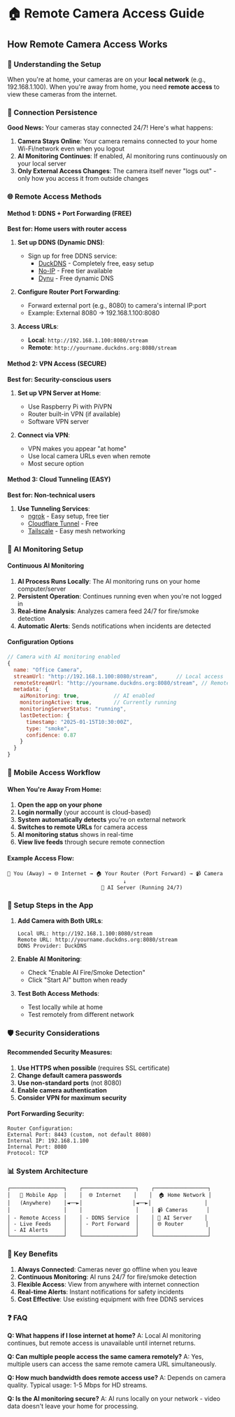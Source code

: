 # 🏠 Remote Camera Access Guide

## How Remote Camera Access Works

### 🎯 Understanding the Setup

When you're at home, your cameras are on your **local network** (e.g., 192.168.1.100). When you're away from home, you need **remote access** to view these cameras from the internet.

### 🔄 Connection Persistence

**Good News:** Your cameras stay connected 24/7! Here's what happens:

1. **Camera Stays Online**: Your camera remains connected to your home Wi-Fi/network even when you logout
2. **AI Monitoring Continues**: If enabled, AI monitoring runs continuously on your local server
3. **Only External Access Changes**: The camera itself never "logs out" - only how you access it from outside changes

### 🌐 Remote Access Methods

#### Method 1: DDNS + Port Forwarding (FREE)
**Best for: Home users with router access**

1. **Set up DDNS (Dynamic DNS)**:
   - Sign up for free DDNS service:
     - [DuckDNS](https://www.duckdns.org) - Completely free, easy setup
     - [No-IP](https://www.noip.com) - Free tier available
     - [Dynu](https://www.dynu.com) - Free dynamic DNS

2. **Configure Router Port Forwarding**:
   - Forward external port (e.g., 8080) to camera's internal IP:port
   - Example: External 8080 → 192.168.1.100:8080

3. **Access URLs**:
   - **Local**: `http://192.168.1.100:8080/stream`
   - **Remote**: `http://yourname.duckdns.org:8080/stream`

#### Method 2: VPN Access (SECURE)
**Best for: Security-conscious users**

1. **Set up VPN Server at Home**:
   - Use Raspberry Pi with PiVPN
   - Router built-in VPN (if available)
   - Software VPN server

2. **Connect via VPN**:
   - VPN makes you appear "at home"
   - Use local camera URLs even when remote
   - Most secure option

#### Method 3: Cloud Tunneling (EASY)
**Best for: Non-technical users**

1. **Use Tunneling Services**:
   - [ngrok](https://ngrok.com) - Easy setup, free tier
   - [Cloudflare Tunnel](https://developers.cloudflare.com/cloudflare-one/connections/connect-apps/) - Free
   - [Tailscale](https://tailscale.com) - Easy mesh networking

### 🤖 AI Monitoring Setup

#### Continuous AI Monitoring

1. **AI Process Runs Locally**: The AI monitoring runs on your home computer/server
2. **Persistent Operation**: Continues running even when you're not logged in
3. **Real-time Analysis**: Analyzes camera feed 24/7 for fire/smoke detection
4. **Automatic Alerts**: Sends notifications when incidents are detected

#### Configuration Options

```javascript
// Camera with AI monitoring enabled
{
  name: "Office Camera",
  streamUrl: "http://192.168.1.100:8080/stream",      // Local access
  remoteStreamUrl: "http://yourname.duckdns.org:8080/stream", // Remote access
  metadata: {
    aiMonitoring: true,           // AI enabled
    monitoringActive: true,       // Currently running
    monitoringServerStatus: "running",
    lastDetection: {
      timestamp: "2025-01-15T10:30:00Z",
      type: "smoke",
      confidence: 0.87
    }
  }
}
```

### 📱 Mobile Access Workflow

#### When You're Away From Home:

1. **Open the app on your phone**
2. **Login normally** (your account is cloud-based)
3. **System automatically detects** you're on external network
4. **Switches to remote URLs** for camera access
5. **AI monitoring status** shows in real-time
6. **View live feeds** through secure remote connection

#### Example Access Flow:

```
📱 You (Away) → 🌐 Internet → 🏠 Your Router (Port Forward) → 📹 Camera
                                     ↓
                              🤖 AI Server (Running 24/7)
```

### 🔧 Setup Steps in the App

1. **Add Camera with Both URLs**:
   ```
   Local URL: http://192.168.1.100:8080/stream
   Remote URL: http://yourname.duckdns.org:8080/stream
   DDNS Provider: DuckDNS
   ```

2. **Enable AI Monitoring**:
   - Check "Enable AI Fire/Smoke Detection"
   - Click "Start AI" button when ready

3. **Test Both Access Methods**:
   - Test locally while at home
   - Test remotely from different network

### 🛡️ Security Considerations

#### Recommended Security Measures:

1. **Use HTTPS when possible** (requires SSL certificate)
2. **Change default camera passwords**
3. **Use non-standard ports** (not 8080)
4. **Enable camera authentication**
5. **Consider VPN for maximum security**

#### Port Forwarding Security:
```
Router Configuration:
External Port: 8443 (custom, not default 8080)
Internal IP: 192.168.1.100
Internal Port: 8080
Protocol: TCP
```

### 📊 System Architecture

```
┌─────────────────┐    ┌─────────────────┐    ┌─────────────────┐
│   📱 Mobile App  │    │  🌐 Internet    │    │  🏠 Home Network │
│   (Anywhere)    │◄──►│                │◄──►│                 │
│                 │    │                 │    │ 📹 Cameras      │
│ - Remote Access │    │ - DDNS Service  │    │ 🤖 AI Server    │
│ - Live Feeds    │    │ - Port Forward  │    │ 🌐 Router       │
│ - AI Alerts     │    │                 │    │                 │
└─────────────────┘    └─────────────────┘    └─────────────────┘
```

### 🎯 Key Benefits

1. **Always Connected**: Cameras never go offline when you leave
2. **Continuous Monitoring**: AI runs 24/7 for fire/smoke detection  
3. **Flexible Access**: View from anywhere with internet connection
4. **Real-time Alerts**: Instant notifications for safety incidents
5. **Cost Effective**: Use existing equipment with free DDNS services

### ❓ FAQ

**Q: What happens if I lose internet at home?**
A: Local AI monitoring continues, but remote access is unavailable until internet returns.

**Q: Can multiple people access the same camera remotely?**
A: Yes, multiple users can access the same remote camera URL simultaneously.

**Q: How much bandwidth does remote access use?**
A: Depends on camera quality. Typical usage: 1-5 Mbps for HD streams.

**Q: Is the AI monitoring secure?**
A: AI runs locally on your network - video data doesn't leave your home for processing.